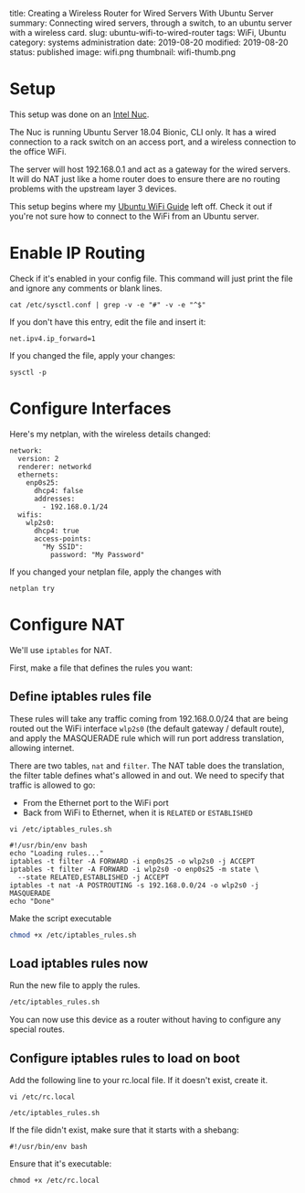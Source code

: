 title: Creating a Wireless Router for Wired Servers With Ubuntu Server
summary: Connecting wired servers, through a switch, to an ubuntu server with a wireless card.
slug: ubuntu-wifi-to-wired-router
tags: WiFi, Ubuntu
category: systems administration
date: 2019-08-20
modified: 2019-08-20
status: published
image: wifi.png
thumbnail: wifi-thumb.png


# Setup
This setup was done on an [Intel Nuc](https://www.intel.ca/content/www/ca/en/products/boards-kits/nuc.html).

The Nuc is running Ubuntu Server 18.04 Bionic, CLI only. It has a wired
connection to a rack switch on an access port, and a wireless connection to the
office WiFi.

The server will host 192.168.0.1 and act as a gateway for the wired servers.
It will do NAT just like a home router does to ensure there are no routing
problems with the upstream layer 3 devices.

This setup begins where my [Ubuntu WiFi Guide](ubuntu-bionic-wifi) left off.
Check it out if you're not sure how to connect to the WiFi from an Ubuntu
server.


# Enable IP Routing
Check if it's enabled in your config file. This command will just print the
file and ignore any comments or blank lines.
```
cat /etc/sysctl.conf | grep -v -e "#" -v -e "^$"
```

If you don't have this entry, edit the file and insert it:
```
net.ipv4.ip_forward=1
```

If you changed the file, apply your changes:
```
sysctl -p
```


# Configure Interfaces
Here's my netplan, with the wireless details changed:
```
network:
  version: 2
  renderer: networkd
  ethernets:
    enp0s25:
      dhcp4: false
      addresses:
        - 192.168.0.1/24
  wifis:
    wlp2s0:
      dhcp4: true
      access-points:
        "My SSID":
          password: "My Password"
```

If you changed your netplan file, apply the changes with
```
netplan try
```


# Configure NAT
We'll use `iptables` for NAT.

First, make a file that defines the rules you want:

## Define iptables rules file

These rules will take any traffic coming from 192.168.0.0/24 that are being
routed out the WiFi interface `wlp2s0` (the default gateway / default route),
and apply the MASQUERADE rule which will run port address translation, allowing
internet.

There are two tables, `nat` and `filter`. The NAT table does the translation,
the filter table defines what's allowed in and out. We need to specify that
traffic is allowed to go:
- From the Ethernet port to the WiFi port
- Back from WiFi to Ethernet, when it is `RELATED` or `ESTABLISHED`


`vi /etc/iptables_rules.sh`

```
#!/usr/bin/env bash
echo "Loading rules..."
iptables -t filter -A FORWARD -i enp0s25 -o wlp2s0 -j ACCEPT
iptables -t filter -A FORWARD -i wlp2s0 -o enp0s25 -m state \
  --state RELATED,ESTABLISHED -j ACCEPT
iptables -t nat -A POSTROUTING -s 192.168.0.0/24 -o wlp2s0 -j MASQUERADE
echo "Done"
```

Make the script executable

```bash
chmod +x /etc/iptables_rules.sh
```

## Load iptables rules now
Run the new file to apply the rules.
```bash
/etc/iptables_rules.sh
```

You can now use this device as a router without having to configure any special
routes.


## Configure iptables rules to load on boot

Add the following line to your rc.local file. If it doesn't exist, create it.

`vi /etc/rc.local`

```
/etc/iptables_rules.sh
```

If the file didn't exist, make sure that it starts with a shebang:

```
#!/usr/bin/env bash
```

Ensure that it's executable:

```
chmod +x /etc/rc.local
```
